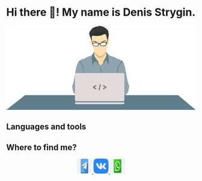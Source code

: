 # Hi there 👋! My name is Denis Strygin.

![Header](https://github.com/denstrygin/denstrygin/blob/main/assets/Programmer.png)

## Languages and tools

## Where to find me?

<p align="center">
    <a href="">
        <img src="https://github.com/denstrygin/denstrygin/blob/main/assets/telegram.png" alt="tg" height="40px" width="40px">
    </a>
    <a href="">
        <img src="https://github.com/denstrygin/denstrygin/blob/main/assets/vk.png" alt="vk" height="40px" width="40px">
    </a>
    <a href="">
        <img src="https://github.com/denstrygin/denstrygin/blob/main/assets/whatsapp.png" alt="whap" height="40px" width="40px">
    </a>
</p>